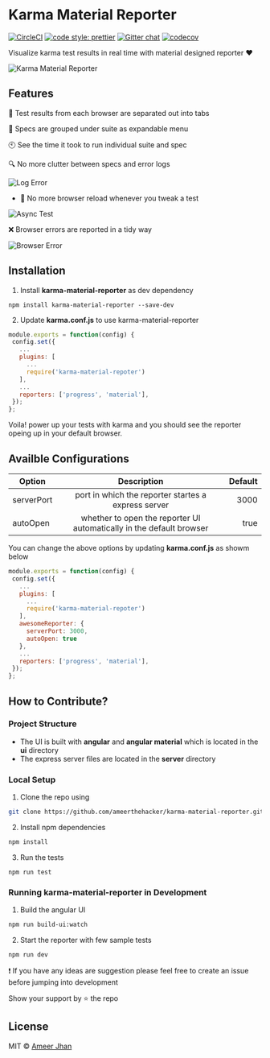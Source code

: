 # Karma Material Reporter

[![CircleCI](https://circleci.com/gh/ameerthehacker/karma-material-reporter.svg?style=svg)](https://circleci.com/gh/ameerthehacker/karma-material-reporter)
[![code style: prettier](https://img.shields.io/badge/code_style-prettier-ff69b4.svg?style=flat-square)](https://github.com/prettier/prettier)
[![Gitter chat](https://badges.gitter.im/gitterHQ/gitter.png)](https://gitter.im/Karma-awesome-reporter/Lobby)
[![codecov](https://codecov.io/gh/ameerthehacker/karma-material-reporter/branch/master/graph/badge.svg)](https://codecov.io/gh/ameerthehacker/karma-material-reporter)

Visualize karma test results in real time with material designed reporter :hearts:

![Karma Material Reporter](https://i.imgur.com/76MVpsm.png)

## Features

:bookmark_tabs: Test results from each browser are separated out into tabs

:file_folder: Specs are grouped under suite as expandable menu

:clock10: See the time it took to run individual suite and spec

:mag: No more clutter between specs and error logs

![Log Error](https://i.imgur.com/ARGp65l.png)

- :tada: No more browser reload whenever you tweak a test

![Async Test](https://i.imgur.com/AE42Wix.png)

:x: Browser errors are reported in a tidy way

![Browser Error](https://imgur.com/U1sCcut.png)

## Installation

1. Install **karma-material-reporter** as dev dependency

```
npm install karma-material-reporter --save-dev
```

2. Update **karma.conf.js** to use karma-material-reporter

```js
module.exports = function(config) {
 config.set({
   ...
   plugins: [
     ...
     require('karma-material-repoter')
   ],
   ...
   reporters: ['progress', 'material'],
 });
};
```

Voila! power up your tests with karma and you should see the reporter opeing up in your default browser.

## Availble Configurations

| Option     |                             Description                              | Default |
| ---------- | :------------------------------------------------------------------: | ------: |
| serverPort |         port in which the reporter startes a express server          |    3000 |
| autoOpen   | whether to open the reporter UI automatically in the default browser |    true |

You can change the above options by updating **karma.conf.js** as showm below

```js
module.exports = function(config) {
 config.set({
   ...
   plugins: [
     ...
     require('karma-material-repoter')
   ],
   awesomeReporter: {
     serverPort: 3000,
     autoOpen: true
   },
   ...
   reporters: ['progress', 'material'],
 });
};
```

## How to Contribute?

### Project Structure

- The UI is built with **angular** and **angular material** which is located in the **ui** directory
- The express server files are located in the **server** directory

### Local Setup

1. Clone the repo using

```sh
git clone https://github.com/ameerthehacker/karma-material-reporter.git
```

2. Install npm dependencies

```sh
npm install
```

3. Run the tests

```
npm run test
```

### Running karma-material-reporter in Development

1. Build the angular UI

```sh
npm run build-ui:watch
```

2. Start the reporter with few sample tests

```sh
npm run dev
```

:heavy_exclamation_mark: If you have any ideas are suggestion please feel free to create an issue before jumping into development

Show your support by :star: the repo

## License

MIT © [Ameer Jhan](mailto:ameerjhanprof@gmail.com)
